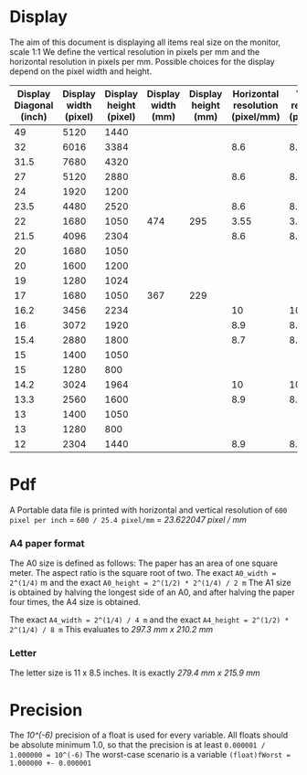 # Display

The aim of this document is displaying all items real size on the monitor, scale 1:1 We define the vertical resolution in pixels per mm and the horizontal resolution in pixels per mm. Possible choices for the display depend on the pixel width and height.

| Display Diagonal (inch) | Display width (pixel) | Display height (pixel) | Display width (mm) | Display height (mm) | Horizontal resolution (pixel/mm) | Vertical resolution (pixel/mm) | Ratio |
|-------------------------|-----------------------|------------------------|--------------------|---------------------|----------------------------------|----------------------------------|-------|
| 49   | 5120 | 1440 |      |      |      |      | Ultra |
| 32   | 6016 | 3384 |      |      |  8.6 |  8.6 | Wide  |
| 31.5 | 7680 | 4320 |      |      |      |      |       |
| 27   | 5120 | 2880 |      |      |  8.6 |  8.6 | Wide  |
| 24   | 1920 | 1200 |      |      |      |      | Wide  |
| 23.5 | 4480 | 2520 |      |      |  8.6 |  8.6 | Wide  |
| 22   | 1680 | 1050 |  474 |  295 | 3.55 | 3.55 | Wide  |
| 21.5 | 4096 | 2304 |      |      |  8.6 |  8.6 | Wide  |
| 20   | 1680 | 1050 |      |      |      |      | Wide  |
| 20   | 1600 | 1200 |      |      |      |      |       |
| 19   | 1280 | 1024 |      |      |      |      |       |
| 17   | 1680 | 1050 |  367 |  229 |      |      | Wide  |
| 16.2 | 3456 | 2234 |      |      |   10 |   10 |       |
| 16   | 3072 | 1920 |      |      |  8.9 |  8.9 | Wide  |
| 15.4 | 2880 | 1800 |      |      |  8.7 |  8.7 | Wide  |
| 15   | 1400 | 1050 |      |      |      |      |       |
| 15   | 1280 |  800 |      |      |      |      | Wide  |
| 14.2 | 3024 | 1964 |      |      |   10 |   10 |       |
| 13.3 | 2560 | 1600 |      |      |  8.9 |  8.9 | Wide  |
| 13   | 1400 | 1050 |      |      |      |      |       |
| 13   | 1280 |  800 |      |      |      |      | Wide  |
| 12   | 2304 | 1440 |      |      |  8.9 |  8.9 | Wide  |

# Pdf

A Portable data file is printed with horizontal and vertical resolution of `600 pixel per inch` = `600 / 25.4 pixel/mm` = *23.622047 pixel / mm*

### A4 paper format

The A0 size is defined as follows:
The paper has an area of one square meter. The aspect ratio is the square root of two.
The exact `A0_width = 2^(1/4)` m and the exact `A0_height = 2^(1/2) * 2^(1/4) / 2 m`
The A1 size is obtained by halving the longest side of an A0, and after halving the paper four times, the A4 size is obtained.

The exact `A4_width = 2^(1/4) / 4 m` and the exact `A4_height = 2^(1/2) * 2^(1/4) / 8 m`
This evaluates to *297.3 mm x 210.2 mm*

### Letter

The letter size is 11 x 8.5 inches. It is exactly *279.4 mm x  215.9 mm*

# Precision

The *10^(-6)* precision of a float is used for every variable. All floats should be absolute minimum 1.0, so that the precision is at least `0.000001 / 1.000000 = 10^(-6)`
The worst-case scenario is a variable `(float)fWorst = 1.000000 +- 0.000001`
